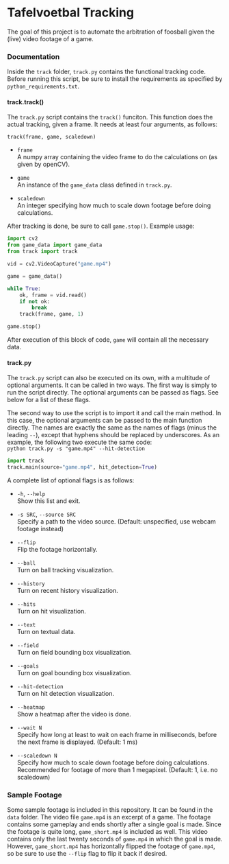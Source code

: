# Tafelvoetbal Tracking

The goal of this project is to automate the arbitration of foosball given the (live) video footage of a game.

### Documentation
Inside the `track` folder, `track.py` contains the functional tracking code. Before running this script, be sure to install the requirements as specified by `python_requirements.txt`.
#### track.track()
The `track.py` script contains the `track()` funciton. This function does the actual tracking, given a frame. It needs at least four arguments, as follows:

`track(frame, game, scaledown)`
- `frame`  
    A numpy array containing the video frame to do the calculations on (as given by openCV).

- `game`  
    An instance of the `game_data` class defined in `track.py`.

- `scaledown`  
    An integer specifying how much to scale down footage before doing calculations.

After tracking is done, be sure to call `game.stop()`. Example usage:
```python
import cv2
from game_data import game_data
from track import track

vid = cv2.VideoCapture("game.mp4")

game = game_data()

while True:
    ok, frame = vid.read()
    if not ok:
        break
    track(frame, game, 1)

game.stop()
```
After execution of this block of code, `game` will contain all the necessary data.

#### track.py
The `track.py` script can also be executed on its own, with a multitude of optional arguments. It can be called in two ways. The first way is simply to run the script directly. The optional arguments can be passed as flags. See below for a list of these flags.

The second way to use the script is to import it and call the main method. In this case, the optional arguments can be passed to the main function directly. The names are exactly the same as the names of flags (minus the leading `--`), except that hyphens should be replaced by underscores. As an example, the following two execute the same code:  
`python track.py -s "game.mp4" --hit-detection`  
```python
import track
track.main(source="game.mp4", hit_detection=True)
```

A complete list of optional flags is as follows:
- `-h`, `--help`  
    Show this list and exit.

- `-s SRC`, `--source SRC`  
    Specify a path to the video source. (Default: unspecified, use webcam footage instead)

- `--flip`  
    Flip the footage horizontally.

- `--ball`  
    Turn on ball tracking visualization.

- `--history`  
    Turn on recent history visualization.

- `--hits`  
    Turn on hit visualization.

- `--text`  
    Turn on textual data.

- `--field`  
    Turn on field bounding box visualization.

- `--goals`  
    Turn on goal bounding box visualization.

- `--hit-detection`  
    Turn on hit detection visualization.

- `--heatmap`  
    Show a heatmap after the video is done.

- `--wait N`  
    Specify how long at least to wait on each frame in milliseconds, before the next frame is displayed. (Default: 1 ms)

- `--scaledown N`  
    Specify how much to scale down footage before doing calculations. Recommended for footage of more than 1 megapixel. (Default: 1, i.e. no scaledown)

### Sample Footage

Some sample footage is included in this repository. It can be found in the `data` folder. The video file `game.mp4` is an excerpt of a game. The footage contains some gameplay and ends shortly after a single goal is made. Since the footage is quite long, `game_short.mp4` is included as well. This video contains only the last twenty seconds of `game.mp4` in which the goal is made. However, `game_short.mp4` has horizontally flipped the footage of `game.mp4`, so be sure to use the `--flip` flag to flip it back if desired.
